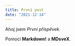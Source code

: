 ```yaml
---
title: První post
date: "2021-12-14"
---
```


Ahoj jsem _První příspěvek._

Pomocí **Markdown!** a **MDsveX**.